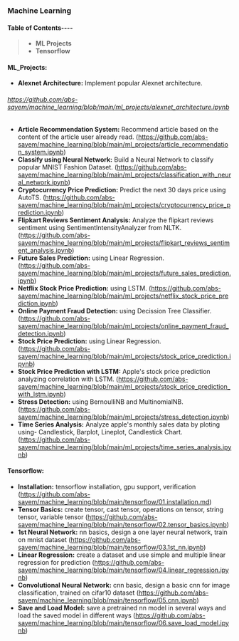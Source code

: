 ### **Machine Learning**

#### **Table of Contents----**
> * **ML Projects**
> * **Tensorflow**

#### **ML_Projects:**
* **Alexnet Architecture:** Implement popular Alexnet architecture.
###### *https://github.com/abs-sayem/machine_learning/blob/main/ml_projects/alexnet_architecture.ipynb*
* **Article Recommendation System:** Recommend article based on the content of the article user already read. (https://github.com/abs-sayem/machine_learning/blob/main/ml_projects/article_recommendation_system.ipynb)
* **Classify using Neural Network:** Build a Neural Network to classify popular MNIST Fashion Dataset. (https://github.com/abs-sayem/machine_learning/blob/main/ml_projects/classification_with_neural_network.ipynb)
* **Cryptocurrency Price Prediction:** Predict the next 30 days price using AutoTS. (https://github.com/abs-sayem/machine_learning/blob/main/ml_projects/cryptocurrency_price_prediction.ipynb)
* **Flipkart Reviews Sentiment Analysis:** Analyze the flipkart reviews sentiment using SentimentIntensityAnalyzer from NLTK. (https://github.com/abs-sayem/machine_learning/blob/main/ml_projects/flipkart_reviews_sentiment_analysis.ipynb)
* **Future Sales Prediction:** using Linear Regression. (https://github.com/abs-sayem/machine_learning/blob/main/ml_projects/future_sales_prediction.ipynb)
* **Netflix Stock Price Prediction:** using LSTM. (https://github.com/abs-sayem/machine_learning/blob/main/ml_projects/netflix_stock_price_prediction.ipynb)
* **Online Payment Fraud Detection:** using Decission Tree Classifier. (https://github.com/abs-sayem/machine_learning/blob/main/ml_projects/online_payment_fraud_detection.ipynb)
* **Stock Price Prediction:** using Linear Regression. (https://github.com/abs-sayem/machine_learning/blob/main/ml_projects/stock_price_prediction.ipynb)
* **Stock Price Prediction with LSTM:** Apple's stock price prediction analyzing correlation with LSTM. (https://github.com/abs-sayem/machine_learning/blob/main/ml_projects/stock_price_prediction_with_lstm.ipynb)
* **Stress Detection:** using BernoulliNB and MultinomialNB. (https://github.com/abs-sayem/machine_learning/blob/main/ml_projects/stress_detection.ipynb)
* **Time Series Analysis:** Analyze apple's monthly sales data by ploting using- Candlestick, Barplot, Lineplot, Candlestick Chart. (https://github.com/abs-sayem/machine_learning/blob/main/ml_projects/time_series_analysis.ipynb)
#### **Tensorflow:**
* **Installation:** tensorflow installation, gpu support, verification (https://github.com/abs-sayem/machine_learning/blob/main/tensorflow/01.installation.md)
* **Tensor Basics:** create tensor, cast tensor, operations on tensor, string tensor, variable tensor (https://github.com/abs-sayem/machine_learning/blob/main/tensorflow/02.tensor_basics.ipynb)
* **1st Neural Network:** nn basics, design a one layer neural network, train on mnist dataset (https://github.com/abs-sayem/machine_learning/blob/main/tensorflow/03.1st_nn.ipynb)
* **Linear Regression:** create a dataset and use simple and multiple linear regression for prediction (https://github.com/abs-sayem/machine_learning/blob/main/tensorflow/04.linear_regression.ipynb)
* **Convolutional Neural Network:** cnn basic, design a basic cnn for image classification, trained on cifar10 dataset (https://github.com/abs-sayem/machine_learning/blob/main/tensorflow/05.cnn.ipynb)
* **Save and Load Model:** save a pretrained nn model in several ways and load the saved model in different ways (https://github.com/abs-sayem/machine_learning/blob/main/tensorflow/06.save_load_model.ipynb)